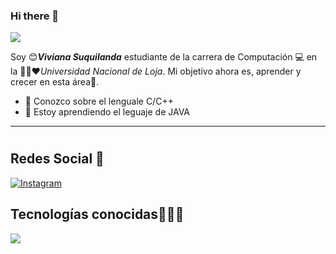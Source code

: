 ### Hi there 👋
<p align="left">
  <img src="https://readme-typing-svg.herokuapp.com/?lines=BIENVENIDOS+A+MI+PERFIL+GitHub!&center=true&width=360&height=30" style="color: #FF0000;">
</p>


<!-- <a target="blank"><img align="left" src="./assets/profile_pic.gif" /></a> -->

Soy 😊***Viviana Suquilanda*** estudiante de la carrera de Computación 💻 en la 💛💚❤️*Universidad Nacional de Loja*. Mi objetivo ahora es, aprender y crecer en esta área🚶.

* 👀 Conozco sobre el lenguale C/C++
* 💬 Estoy aprendiendo el leguaje de JAVA


<!-- to print thick horizontal line -->
---
<!-- to draw horizontal line -->
#
## Redes Social 📱 
[![Instagram](https://img.shields.io/badge/Instagram-E4405F?style=for-the-badge&logo=instagram&logoColor=white)](https://instagram.com/viviana.spi?igshid=OGQ5ZDc2ODk2ZA==)

<h2 >Tecnologías conocidas👨🏻‍💻</h2>
<!--tech stack icons-->
<p align="left">
  <a href="https://skillicons.dev">
    <img src="https://skillicons.dev/icons?i=c,cpp,java,vscode&perline=12" />
  </a>
</p>
<br>
